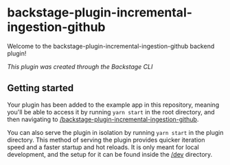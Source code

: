 # backstage-plugin-incremental-ingestion-github

Welcome to the backstage-plugin-incremental-ingestion-github backend plugin!

_This plugin was created through the Backstage CLI_

## Getting started

Your plugin has been added to the example app in this repository, meaning you'll be able to access it by running `yarn
start` in the root directory, and then navigating to [/backstage-plugin-incremental-ingestion-github](http://localhost:3000/backstage-plugin-incremental-ingestion-github).

You can also serve the plugin in isolation by running `yarn start` in the plugin directory.
This method of serving the plugin provides quicker iteration speed and a faster startup and hot reloads.
It is only meant for local development, and the setup for it can be found inside the [/dev](/dev) directory.
